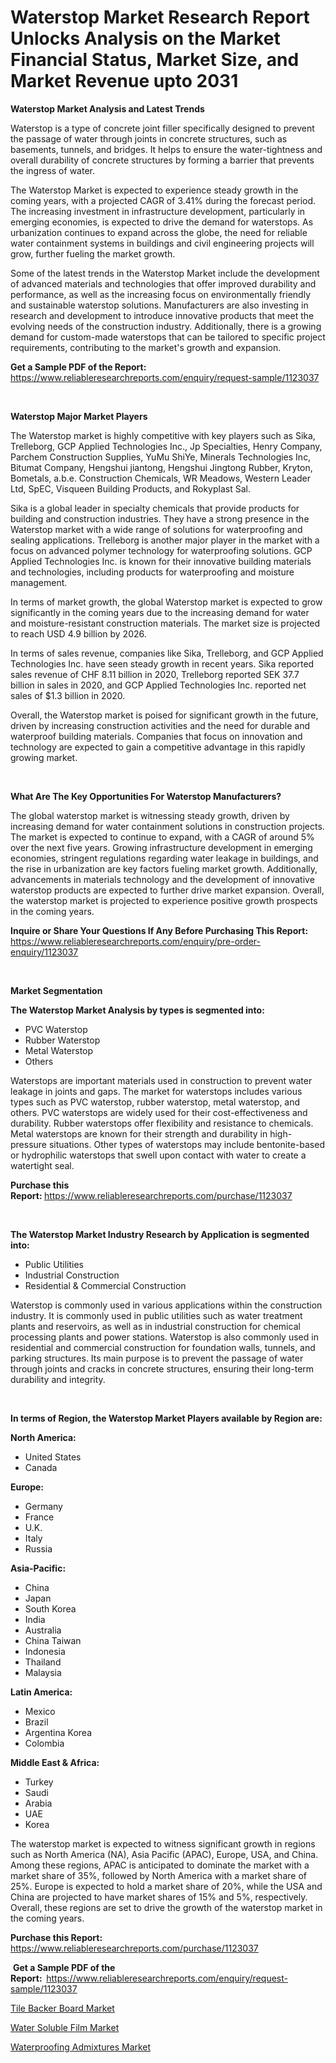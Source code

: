 <p><h1>Waterstop Market Research Report Unlocks Analysis on the Market Financial Status, Market Size, and Market Revenue upto 2031</h1></p><p><strong>Waterstop Market Analysis and Latest Trends</strong></p>
<p><p>Waterstop is a type of concrete joint filler specifically designed to prevent the passage of water through joints in concrete structures, such as basements, tunnels, and bridges. It helps to ensure the water-tightness and overall durability of concrete structures by forming a barrier that prevents the ingress of water.</p><p>The Waterstop Market is expected to experience steady growth in the coming years, with a projected CAGR of 3.41% during the forecast period. The increasing investment in infrastructure development, particularly in emerging economies, is expected to drive the demand for waterstops. As urbanization continues to expand across the globe, the need for reliable water containment systems in buildings and civil engineering projects will grow, further fueling the market growth.</p><p>Some of the latest trends in the Waterstop Market include the development of advanced materials and technologies that offer improved durability and performance, as well as the increasing focus on environmentally friendly and sustainable waterstop solutions. Manufacturers are also investing in research and development to introduce innovative products that meet the evolving needs of the construction industry. Additionally, there is a growing demand for custom-made waterstops that can be tailored to specific project requirements, contributing to the market's growth and expansion.</p></p>
<p><strong>Get a Sample PDF of the Report:&nbsp;</strong> <a href="https://www.reliableresearchreports.com/enquiry/request-sample/1123037">https://www.reliableresearchreports.com/enquiry/request-sample/1123037</a></p>
<p>&nbsp;</p>
<p><strong>Waterstop Major Market Players</strong></p>
<p><p>The Waterstop market is highly competitive with key players such as Sika, Trelleborg, GCP Applied Technologies Inc., Jp Specialties, Henry Company, Parchem Construction Supplies, YuMu ShiYe, Minerals Technologies Inc, Bitumat Company, Hengshui jiantong, Hengshui Jingtong Rubber, Kryton, Bometals, a.b.e. Construction Chemicals, WR Meadows, Western Leader Ltd, SpEC, Visqueen Building Products, and Rokyplast Sal.</p><p>Sika is a global leader in specialty chemicals that provide products for building and construction industries. They have a strong presence in the Waterstop market with a wide range of solutions for waterproofing and sealing applications. Trelleborg is another major player in the market with a focus on advanced polymer technology for waterproofing solutions. GCP Applied Technologies Inc. is known for their innovative building materials and technologies, including products for waterproofing and moisture management.</p><p>In terms of market growth, the global Waterstop market is expected to grow significantly in the coming years due to the increasing demand for water and moisture-resistant construction materials. The market size is projected to reach USD 4.9 billion by 2026.</p><p>In terms of sales revenue, companies like Sika, Trelleborg, and GCP Applied Technologies Inc. have seen steady growth in recent years. Sika reported sales revenue of CHF 8.11 billion in 2020, Trelleborg reported SEK 37.7 billion in sales in 2020, and GCP Applied Technologies Inc. reported net sales of $1.3 billion in 2020.</p><p>Overall, the Waterstop market is poised for significant growth in the future, driven by increasing construction activities and the need for durable and waterproof building materials. Companies that focus on innovation and technology are expected to gain a competitive advantage in this rapidly growing market.</p></p>
<p>&nbsp;</p>
<p><strong>What Are The Key Opportunities For Waterstop Manufacturers?</strong></p>
<p><p>The global waterstop market is witnessing steady growth, driven by increasing demand for water containment solutions in construction projects. The market is expected to continue to expand, with a CAGR of around 5% over the next five years. Growing infrastructure development in emerging economies, stringent regulations regarding water leakage in buildings, and the rise in urbanization are key factors fueling market growth. Additionally, advancements in materials technology and the development of innovative waterstop products are expected to further drive market expansion. Overall, the waterstop market is projected to experience positive growth prospects in the coming years.</p></p>
<p><strong>Inquire or Share Your Questions If Any Before Purchasing This Report:</strong> <a href="https://www.reliableresearchreports.com/enquiry/pre-order-enquiry/1123037">https://www.reliableresearchreports.com/enquiry/pre-order-enquiry/1123037</a></p>
<p>&nbsp;</p>
<p><strong>Market Segmentation</strong></p>
<p><strong>The Waterstop Market Analysis by types is segmented into:</strong></p>
<p><ul><li>PVC Waterstop</li><li>Rubber Waterstop</li><li>Metal Waterstop</li><li>Others</li></ul></p>
<p><p>Waterstops are important materials used in construction to prevent water leakage in joints and gaps. The market for waterstops includes various types such as PVC waterstop, rubber waterstop, metal waterstop, and others. PVC waterstops are widely used for their cost-effectiveness and durability. Rubber waterstops offer flexibility and resistance to chemicals. Metal waterstops are known for their strength and durability in high-pressure situations. Other types of waterstops may include bentonite-based or hydrophilic waterstops that swell upon contact with water to create a watertight seal.</p></p>
<p><strong>Purchase this Report:&nbsp;</strong><a href="https://www.reliableresearchreports.com/purchase/1123037">https://www.reliableresearchreports.com/purchase/1123037</a></p>
<p>&nbsp;</p>
<p><strong>The Waterstop Market Industry Research by Application is segmented into:</strong></p>
<p><ul><li>Public Utilities</li><li>Industrial Construction</li><li>Residential & Commercial Construction</li></ul></p>
<p><p>Waterstop is commonly used in various applications within the construction industry. It is commonly used in public utilities such as water treatment plants and reservoirs, as well as in industrial construction for chemical processing plants and power stations. Waterstop is also commonly used in residential and commercial construction for foundation walls, tunnels, and parking structures. Its main purpose is to prevent the passage of water through joints and cracks in concrete structures, ensuring their long-term durability and integrity.</p></p>
<p>&nbsp;</p>
<p><strong>In terms of Region, the Waterstop Market Players available by Region are:</strong></p>
<p>
    <p> <strong> North America: </strong>
        <ul>
            <li>United States</li>
            <li>Canada</li>
        </ul>
        </p> 
    <p> <strong> Europe: </strong>
        <ul>
            <li>Germany</li>
            <li>France</li>
            <li>U.K.</li>
            <li>Italy</li>
            <li>Russia</li>
        </ul>
        </p> 
    <p> <strong> Asia-Pacific: </strong>
        <ul>
            <li>China</li>
            <li>Japan</li>
            <li>South Korea</li>
            <li>India</li>
            <li>Australia</li>
            <li>China Taiwan</li>
            <li>Indonesia</li>
            <li>Thailand</li>
            <li>Malaysia</li>
        </ul>
        </p> 
    <p> <strong> Latin America: </strong>
        <ul>
            <li>Mexico</li>
            <li>Brazil</li>
            <li>Argentina Korea</li>
            <li>Colombia</li>
        </ul>
        </p> 
    <p> <strong> Middle East & Africa: </strong>
        <ul>
            <li>Turkey</li>
            <li>Saudi</li>
            <li>Arabia</li>
            <li>UAE</li>
            <li>Korea</li>
        </ul>
    </p>
    </p>
<p><p>The waterstop market is expected to witness significant growth in regions such as North America (NA), Asia Pacific (APAC), Europe, USA, and China. Among these regions, APAC is anticipated to dominate the market with a market share of 35%, followed by North America with a market share of 25%. Europe is expected to hold a market share of 20%, while the USA and China are projected to have market shares of 15% and 5%, respectively. Overall, these regions are set to drive the growth of the waterstop market in the coming years.</p></p>
<p><strong>Purchase this Report: </strong><a href="https://www.reliableresearchreports.com/purchase/1123037">https://www.reliableresearchreports.com/purchase/1123037</a></p>
<p>&nbsp;<strong>Get a Sample PDF of the Report:&nbsp;&nbsp;</strong><a href="https://www.reliableresearchreports.com/enquiry/request-sample/1123037">https://www.reliableresearchreports.com/enquiry/request-sample/1123037</a></p>
<p><strong></strong></p>
<p><p><a href="https://github.com/changoleonlaverguenzanoexiste/Market-Research-Report-List-2/blob/main/tile-backer-board-market.md">Tile Backer Board Market</a></p><p><a href="https://github.com/dimitrishawkinswaynenp91rgz/Market-Research-Report-List-1/blob/main/water-soluble-film-market.md">Water Soluble Film Market</a></p><p><a href="https://github.com/danielneavesallisons03mba/Market-Research-Report-List-1/blob/main/waterproofing-admixtures-market.md">Waterproofing Admixtures Market</a></p></p>